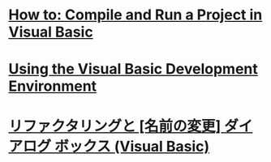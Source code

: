 # [How to: Compile and Run a Project in Visual Basic](how-to-compile-and-run-a-project.md)
# [Using the Visual Basic Development Environment](using-the-visual-basic-development-environment.md)
# [リファクタリングと [名前の変更] ダイアログ ボックス (Visual Basic)](refactoring-and-rename-dialog-box.md)
